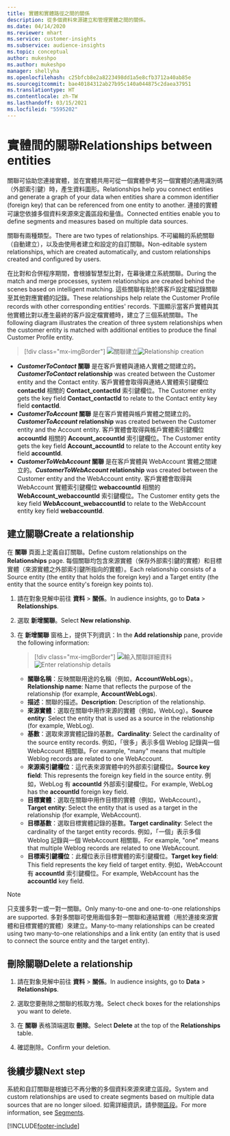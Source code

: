 ```yaml
---
title: 實體和實體路徑之間的關係
description: 從多個資料來源建立和管理實體之間的關係。
ms.date: 04/14/2020
ms.reviewer: mhart
ms.service: customer-insights
ms.subservice: audience-insights
ms.topic: conceptual
author: mukeshpo
ms.author: mukeshpo
manager: shellyha
ms.openlocfilehash: c25bfcb8e2a8223498dd1a5e8cfb3712a40ab85e
ms.sourcegitcommit: bae40184312ab27b95c140a044875c2daea37951
ms.translationtype: HT
ms.contentlocale: zh-TW
ms.lasthandoff: 03/15/2021
ms.locfileid: "5595202"
---
```

# <a name="relationships-between-entities"></a><span data-ttu-id="65dc5-103">實體間的關聯</span><span class="sxs-lookup"><span data-stu-id="65dc5-103">Relationships between entities</span></span>

<span data-ttu-id="65dc5-104">關聯可協助您連接實體，並在實體共用可從一個實體參考另一個實體的通用識別碼（外部索引鍵）時，產生資料圖形。</span><span class="sxs-lookup"><span data-stu-id="65dc5-104">Relationships help you connect entities and generate a graph of your data when entities share a common identifier (foreign key) that can be referenced from one entity to another.</span></span> <span data-ttu-id="65dc5-105">連接的實體可讓您依據多個資料來源來定義區段和量值。</span><span class="sxs-lookup"><span data-stu-id="65dc5-105">Connected entities enable you to define segments and measures based on multiple data sources.</span></span>

<span data-ttu-id="65dc5-106">關聯有兩種類型。</span><span class="sxs-lookup"><span data-stu-id="65dc5-106">There are two types of relationships.</span></span> <span data-ttu-id="65dc5-107">不可編輯的系統關聯（自動建立），以及由使用者建立和設定的自訂關聯。</span><span class="sxs-lookup"><span data-stu-id="65dc5-107">Non-editable system relationships, which are created automatically, and custom relationships created and configured by users.</span></span>

<span data-ttu-id="65dc5-108">在比對和合併程序期間，會根據智慧型比對，在幕後建立系統關聯。</span><span class="sxs-lookup"><span data-stu-id="65dc5-108">During the match and merge processes, system relationships are created behind the scenes based on intelligent matching.</span></span> <span data-ttu-id="65dc5-109">這些關聯有助於將客戶設定檔記錄關聯至其他對應實體的記錄。</span><span class="sxs-lookup"><span data-stu-id="65dc5-109">These relationships help relate the Customer Profile records with other corresponding entities' records.</span></span> <span data-ttu-id="65dc5-110">下圖顯示當客戶實體與其他實體比對以產生最終的客戶設定檔實體時，建立了三個系統關聯。</span><span class="sxs-lookup"><span data-stu-id="65dc5-110">The following diagram illustrates the creation of three system relationships when the customer entity is matched with additional entities to produce the final Customer Profile entity.</span></span>

> [!div class="mx-imgBorder"]
> <span data-ttu-id="65dc5-111">![關聯建立](media/relationships-entities-merge.png "關聯建立")</span><span class="sxs-lookup"><span data-stu-id="65dc5-111">![Relationship creation](media/relationships-entities-merge.png "Relationship creation")</span></span>

- <span data-ttu-id="65dc5-112">***CustomerToContact* 關聯** 是在客戶實體與連絡人實體之間建立的。</span><span class="sxs-lookup"><span data-stu-id="65dc5-112">***CustomerToContact* relationship** was created between the Customer entity and the Contact entity.</span></span> <span data-ttu-id="65dc5-113">客戶實體會取得與連絡人實體索引鍵欄位 **contactId** 相關的 **Contact_contactId** 索引鍵欄位。</span><span class="sxs-lookup"><span data-stu-id="65dc5-113">The Customer entity gets the key field **Contact_contactId** to relate to the Contact entity key field **contactId**.</span></span>
- <span data-ttu-id="65dc5-114">***CustomerToAccount* 關聯** 是在客戶實體與帳戶實體之間建立的。</span><span class="sxs-lookup"><span data-stu-id="65dc5-114">***CustomerToAccount* relationship** was created between the Customer entity and the Account entity.</span></span> <span data-ttu-id="65dc5-115">客戶實體會取得與帳戶實體索引鍵欄位 **accountId** 相關的 **Account_accountId** 索引鍵欄位。</span><span class="sxs-lookup"><span data-stu-id="65dc5-115">The Customer entity gets the key field **Account_accountId** to relate to the Account entity key field **accountId**.</span></span>
- <span data-ttu-id="65dc5-116">***CustomerToWebAccount* 關聯** 是在客戶實體與 WebAccount 實體之間建立的。</span><span class="sxs-lookup"><span data-stu-id="65dc5-116">***CustomerToWebAccount* relationship** was created between the Customer entity and the WebAccount entity.</span></span> <span data-ttu-id="65dc5-117">客戶實體會取得與 WebAccount 實體索引鍵欄位 **webaccountId** 相關的 **WebAccount_webaccountId** 索引鍵欄位。</span><span class="sxs-lookup"><span data-stu-id="65dc5-117">The Customer entity gets the key field **WebAccount_webaccountId** to relate to the WebAccount entity key field **webaccountId**.</span></span>

## <a name="create-a-relationship"></a><span data-ttu-id="65dc5-118">建立關聯</span><span class="sxs-lookup"><span data-stu-id="65dc5-118">Create a relationship</span></span>

<span data-ttu-id="65dc5-119">在 **關聯** 頁面上定義自訂關聯。</span><span class="sxs-lookup"><span data-stu-id="65dc5-119">Define custom relationships on the **Relationships** page.</span></span> <span data-ttu-id="65dc5-120">每個關聯均包含來源實體（保存外部索引鍵的實體）和目標實體（來源實體之外部索引鍵所指向的實體）。</span><span class="sxs-lookup"><span data-stu-id="65dc5-120">Each relationship consists of a Source entity (the entity that holds the foreign key) and a Target entity (the entity that the source entity's foreign key points to).</span></span>

1. <span data-ttu-id="65dc5-121">請在對象見解中前往 **資料** > **關係**。</span><span class="sxs-lookup"><span data-stu-id="65dc5-121">In audience insights, go to **Data** > **Relationships**.</span></span>

2. <span data-ttu-id="65dc5-122">選取 **新增關聯**。</span><span class="sxs-lookup"><span data-stu-id="65dc5-122">Select **New relationship**.</span></span>

3. <span data-ttu-id="65dc5-123">在 **新增關聯** 窗格上，提供下列資訊：</span><span class="sxs-lookup"><span data-stu-id="65dc5-123">In the **Add relationship** pane, provide the following information:</span></span>

   > [!div class="mx-imgBorder"]
   > <span data-ttu-id="65dc5-124">![輸入關聯詳細資料](media/relationships-add.png "輸入關聯詳細資料")</span><span class="sxs-lookup"><span data-stu-id="65dc5-124">![Enter relationship details](media/relationships-add.png "Enter relationship details")</span></span>

   - <span data-ttu-id="65dc5-125">**關聯名稱**：反映關聯用途的名稱（例如，**AccountWebLogs**）。</span><span class="sxs-lookup"><span data-stu-id="65dc5-125">**Relationship name**: Name that reflects the purpose of the relationship (for example, **AccountWebLogs**).</span></span>
   - <span data-ttu-id="65dc5-126">**描述**：關聯的描述。</span><span class="sxs-lookup"><span data-stu-id="65dc5-126">**Description**: Description of the relationship.</span></span>
   - <span data-ttu-id="65dc5-127">**來源實體**：選取在關聯中用作來源的實體（例如，WebLog）。</span><span class="sxs-lookup"><span data-stu-id="65dc5-127">**Source entity**: Select the entity that is used as a source in the relationship (for example, WebLog).</span></span>
   - <span data-ttu-id="65dc5-128">**基數**：選取來源實體記錄的基數。</span><span class="sxs-lookup"><span data-stu-id="65dc5-128">**Cardinality**: Select the cardinality of the source entity records.</span></span> <span data-ttu-id="65dc5-129">例如，「很多」表示多個 Weblog 記錄與一個 WebAccount 相關聯。</span><span class="sxs-lookup"><span data-stu-id="65dc5-129">For example, "many" means that multiple Weblog records are related to one WebAccount.</span></span>
   - <span data-ttu-id="65dc5-130">**來源索引鍵欄位**：這代表來源實體中的外部索引鍵欄位。</span><span class="sxs-lookup"><span data-stu-id="65dc5-130">**Source key field**: This represents the foreign key field in the source entity.</span></span> <span data-ttu-id="65dc5-131">例如，WebLog 有 **accountId** 外部索引鍵欄位。</span><span class="sxs-lookup"><span data-stu-id="65dc5-131">For example, WebLog has the **accountId** foreign key field.</span></span>
   - <span data-ttu-id="65dc5-132">**目標實體**：選取在關聯中用作目標的實體（例如，WebAccount）。</span><span class="sxs-lookup"><span data-stu-id="65dc5-132">**Target entity**: Select the entity that is used as a target in the relationship (for example, WebAccount).</span></span>
   - <span data-ttu-id="65dc5-133">**目標基數**：選取目標實體記錄的基數。</span><span class="sxs-lookup"><span data-stu-id="65dc5-133">**Target cardinality**: Select the cardinality of the target entity records.</span></span> <span data-ttu-id="65dc5-134">例如，「一個」表示多個 Weblog 記錄與一個 WebAccount 相關聯。</span><span class="sxs-lookup"><span data-stu-id="65dc5-134">For example, "one" means that multiple Weblog records are related to one WebAccount.</span></span>
   - <span data-ttu-id="65dc5-135">**目標索引鍵欄位**：此欄位表示目標實體的索引鍵欄位。</span><span class="sxs-lookup"><span data-stu-id="65dc5-135">**Target key field**: This field represents the key field of target entity.</span></span> <span data-ttu-id="65dc5-136">例如，WebAccount 有 **accountId** 索引鍵欄位。</span><span class="sxs-lookup"><span data-stu-id="65dc5-136">For example, WebAccount has the **accountId** key field.</span></span>

> [!NOTE]
> <span data-ttu-id="65dc5-137">只支援多對一或一對一關聯。</span><span class="sxs-lookup"><span data-stu-id="65dc5-137">Only many-to-one and one-to-one relationships are supported.</span></span> <span data-ttu-id="65dc5-138">多對多關聯可使用兩個多對一關聯和連結實體（用於連接來源實體和目標實體的實體）來建立。</span><span class="sxs-lookup"><span data-stu-id="65dc5-138">Many-to-many relationships can be created using two many-to-one relationships and a link entity (an entity that is used to connect the source entity and the target entity).</span></span>

## <a name="delete-a-relationship"></a><span data-ttu-id="65dc5-139">刪除關聯</span><span class="sxs-lookup"><span data-stu-id="65dc5-139">Delete a relationship</span></span>

1. <span data-ttu-id="65dc5-140">請在對象見解中前往 **資料** > **關係**。</span><span class="sxs-lookup"><span data-stu-id="65dc5-140">In audience insights, go to **Data** > **Relationships**.</span></span>

2. <span data-ttu-id="65dc5-141">選取您要刪除之關聯的核取方塊。</span><span class="sxs-lookup"><span data-stu-id="65dc5-141">Select check boxes for the relationships you want to delete.</span></span>

3. <span data-ttu-id="65dc5-142">在 **關聯** 表格頂端選取 **刪除**。</span><span class="sxs-lookup"><span data-stu-id="65dc5-142">Select **Delete** at the top of the **Relationships** table.</span></span>

4. <span data-ttu-id="65dc5-143">確認刪除。</span><span class="sxs-lookup"><span data-stu-id="65dc5-143">Confirm your deletion.</span></span>

## <a name="next-step"></a><span data-ttu-id="65dc5-144">後續步驟</span><span class="sxs-lookup"><span data-stu-id="65dc5-144">Next step</span></span>

<span data-ttu-id="65dc5-145">系統和自訂關聯是根據已不再分散的多個資料來源來建立區段。</span><span class="sxs-lookup"><span data-stu-id="65dc5-145">System and custom relationships are used to create segments based on multiple data sources that are no longer siloed.</span></span> <span data-ttu-id="65dc5-146">如需詳細資訊，請參閱[區段](segments.md)。</span><span class="sxs-lookup"><span data-stu-id="65dc5-146">For more information, see [Segments](segments.md).</span></span>


[!INCLUDE[footer-include](../includes/footer-banner.md)]